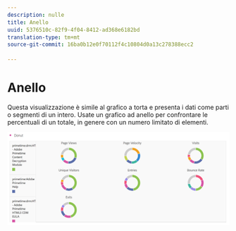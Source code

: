 ```yaml
---
description: nulle
title: Anello
uuid: 5376510c-82f9-4f04-8412-ad368e6182bd
translation-type: tm+mt
source-git-commit: 16ba0b12e0f70112f4c10804d0a13c278388ecc2

---
```



# Anello

Questa visualizzazione è simile al grafico a torta e presenta i dati come parti o segmenti di un intero. Usate un grafico ad anello per confrontare le percentuali di un totale, in genere con un numero limitato di elementi.

![](assets/donut.png)

